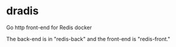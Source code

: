 # dradis
Go http front-end for Redis docker

The back-end is in "redis-back" and the front-end is "redis-front."
